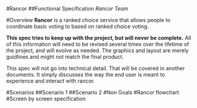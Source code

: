 #Rancor
##Functional Specification
_Rancor Team_

#Overview
__Rancor__ is a ranked choice service that allows people to coordinate basic voting to based on ranked choice voting.

__This spec tries to keep up with the project, but will never be complete.__ All of this information will need to be revised several times over the lifetime of the project, and will evolve as needed. The graphics and layout are merely guidlines and might not match the final product.

This spec will not go into technical detail. That will be covered in another documents. It simply discusses the way the end user is meant to experience and interact with rancor.

#Scenarios
##Scenario 1
##Scenario 2
#Non Goals
#Rancor flowchart
#Screen by screen specification



